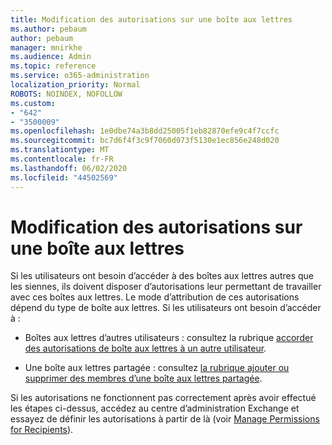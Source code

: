 ```yaml
---
title: Modification des autorisations sur une boîte aux lettres
ms.author: pebaum
author: pebaum
manager: mnirkhe
ms.audience: Admin
ms.topic: reference
ms.service: o365-administration
localization_priority: Normal
ROBOTS: NOINDEX, NOFOLLOW
ms.custom:
- "642"
- "3500009"
ms.openlocfilehash: 1e0dbe74a3b8dd25005f1eb82870efe9c4f7ccfc
ms.sourcegitcommit: bc7d6f4f3c9f7060d073f5130e1ec856e248d020
ms.translationtype: MT
ms.contentlocale: fr-FR
ms.lasthandoff: 06/02/2020
ms.locfileid: "44502569"
---
```

# <a name="changing-permissions-on-a-mailbox"></a>Modification des autorisations sur une boîte aux lettres

Si les utilisateurs ont besoin d’accéder à des boîtes aux lettres autres que les siennes, ils doivent disposer d’autorisations leur permettant de travailler avec ces boîtes aux lettres. Le mode d’attribution de ces autorisations dépend du type de boîte aux lettres. Si les utilisateurs ont besoin d’accéder à :
  
- Boîtes aux lettres d’autres utilisateurs : consultez la rubrique [accorder des autorisations de boîte aux lettres à un autre utilisateur](https://docs.microsoft.com/microsoft-365/admin/add-users/give-mailbox-permissions-to-another-user).
    
- Une boîte aux lettres partagée : consultez [la rubrique ajouter ou supprimer des membres d’une boîte aux lettres partagée](https://support.office.com/article/add-or-remove-members-from-a-shared-mailbox-a1cd0ae0-216c-4dc1-8171-bfacfbd4c1a7).
    
Si les autorisations ne fonctionnent pas correctement après avoir effectué les étapes ci-dessus, accédez au centre d’administration Exchange et essayez de définir les autorisations à partir de là (voir [Manage Permissions for Recipients](https://technet.microsoft.com/library/jj919240%28v=exchg.150%29.aspx)).
  
